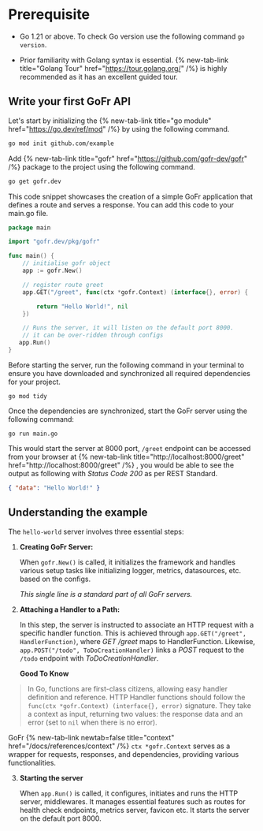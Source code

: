 # Prerequisite

- Go 1.21 or above.
  To check Go version use the following command `go version`.

- Prior familiarity with Golang syntax is essential. {% new-tab-link title="Golang Tour" href="https://tour.golang.org/" /%} is highly recommended as it has an excellent guided tour.

## Write your first GoFr API

Let's start by initializing the {% new-tab-link title="go module" href="https://go.dev/ref/mod" /%} by using the following command.

```bash
go mod init github.com/example
```

Add {% new-tab-link title="gofr" href="https://github.com/gofr-dev/gofr" /%} package to the project using the following command.

```bash
go get gofr.dev
```

This code snippet showcases the creation of a simple GoFr application that defines a route and serves a response. 
You can add this code to your main.go file.

```go
package main

import "gofr.dev/pkg/gofr"

func main() {
    // initialise gofr object
    app := gofr.New()

    // register route greet
    app.GET("/greet", func(ctx *gofr.Context) (interface{}, error) {

        return "Hello World!", nil
    })

    // Runs the server, it will listen on the default port 8000.
    // it can be over-ridden through configs
   app.Run()
}
```

Before starting the server, run the following command in your terminal to ensure you have downloaded and synchronized all required dependencies for your project.

`go mod tidy`

Once the dependencies are synchronized, start the GoFr server using the following command:

`go run main.go`

This would start the server at 8000 port, `/greet` endpoint can be accessed from your browser at {% new-tab-link title="http://localhost:8000/greet" href="http://localhost:8000/greet" /%} , you would be able to see the output as following with _Status Code 200_ as per REST Standard.

```json
{ "data": "Hello World!" }
```

## Understanding the example

The `hello-world` server involves three essential steps:

1. **Creating GoFr Server:**

   When `gofr.New()` is called, it initializes the framework and handles various setup tasks like initializing logger, metrics, datasources, etc. based on the configs.

   _This single line is a standard part of all GoFr servers._

2. **Attaching a Handler to a Path:**

   In this step, the server is instructed to associate an HTTP request with a specific handler function. This is achieved through `app.GET("/greet", HandlerFunction)`, where _GET /greet_ maps to HandlerFunction. Likewise, `app.POST("/todo", ToDoCreationHandler)` links a _POST_ request to the `/todo` endpoint with _ToDoCreationHandler_.

   **Good To Know**

> In Go, functions are first-class citizens, allowing easy handler definition and reference.
> HTTP Handler functions should follow the `func(ctx *gofr.Context) (interface{}, error)` signature.
> They take a context as input, returning two values: the response data and an error (set to `nil` when there is no error).

GoFr {% new-tab-link  newtab=false title="context" href="/docs/references/context" /%} `ctx *gofr.Context` serves as a wrapper for requests, responses, and dependencies, providing various functionalities.

3. **Starting the server**

   When `app.Run()` is called, it configures, initiates and runs the HTTP server, middlewares. It manages essential features such as routes for health check endpoints, metrics server, favicon etc. It starts the server on the default port 8000.
